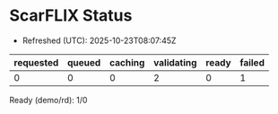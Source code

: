 ﻿# ScarFLIX Status

* Refreshed (UTC): 2025-10-23T08:07:45Z

| requested | queued | caching | validating | ready | failed |
|-----------|--------|---------|------------|-------|--------|
| 0 | 0 | 0 | 2 | 0 | 1 |

Ready (demo/rd): 1/0
